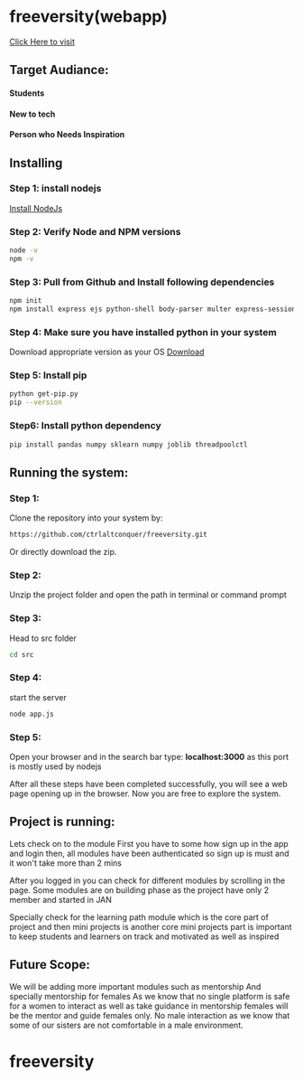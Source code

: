 # freeversity(webapp)
<a href = "https://freeversity.co.in" targer="_blank">Click Here to visit</a> <br>

## Target Audiance:
#### Students
#### New to tech 
#### Person who Needs Inspiration 

## Installing

### Step 1: install nodejs
<a href = "https://nodejs.org/dist/v21.6.2/node-v21.6.2-win-x64.zip">Install NodeJs</a> <br>

### Step 2: Verify Node and NPM versions
```bash
node -v
npm -v
```
### Step 3: Pull from Github and Install following dependencies
```bash 
npm init
npm install express ejs python-shell body-parser multer express-session path mongo-store dotenv @google-cloud/storage jsonwebtoken mongodb nodemailer fs pdf-parse lodash @google/generative-ai passport-google-oauth20 mongoose google googleapi cookie-parser cookies-parser
```
### Step 4: Make sure you have installed python in your system
Download appropriate version as your OS
<a href="https://www.python.org/downloads/windows/">Download</a>

### Step 5: Install pip
```bash 
python get-pip.py
pip --version
```


### Step6: Install python dependency 
```bash
pip install pandas numpy sklearn numpy joblib threadpoolctl
```

## Running the system: 

### Step 1: 
Clone the repository into your system by: 
```bash 
https://github.com/ctrlaltconquer/freeversity.git
```
Or directly download the zip.

### Step 2: 
Unzip the project folder and open the path in terminal or command prompt

### Step 3: 
Head to src folder
```bash 
cd src
```

### Step 4: 
start the server
```bash 
node app.js
```

### Step 5: 
Open your browser and in the search bar type: 
<b>localhost:3000</b> as this port is mostly used by nodejs
  
After all these steps have been completed successfully, you will see a web page opening up in the browser. Now you are free to explore the system.

## Project is running: 
Lets check on to the module
First you have to some how sign up in the app and login then, all modules have been authenticated so sign up is must and it won't take more than 2 mins

After you logged in you can check for different modules by scrolling in the page. 
Some modules are on building phase as the project have only 2 member and started in JAN

Specially check for the learning path module which is the core part of project and then mini projects is another core
mini projects part is important to keep students and learners on track and motivated as well as inspired


## Future Scope:  
We will be adding more important modules such as mentorship 
And specially mentorship for females
As we know that no single platform is safe for a women to interact as well as take guidance
in mentorship females will be the mentor and guide females only. No male interaction 
as we know that some of our sisters are not comfortable in a male environment.
# freeversity
